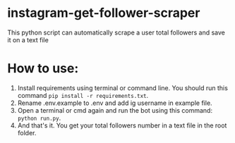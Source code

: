 # instagram-get-follower-scraper

This python script can automatically scrape a user total followers and save it on a text file

# How to use:

1. Install requirements using terminal or command line. You should run this command `pip install -r requirements.txt`.
2. Rename .env.example to .env and add ig username in example file.
3. Open a terminal or cmd again and run the bot using this command: `python run.py`.
4. And that's it. You get your total followers number in a text file in the root folder.
